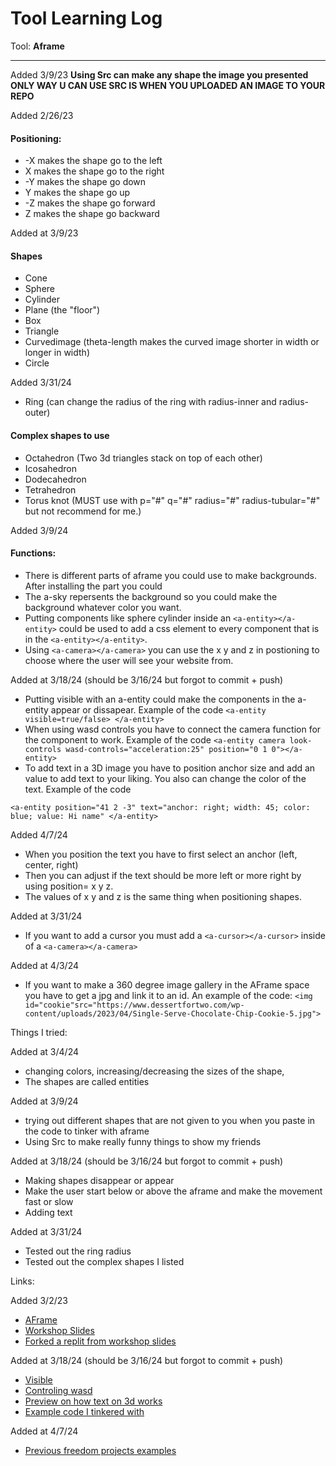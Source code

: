 # Tool Learning Log

Tool: **Aframe**

---
Added 3/9/23
**Using Src can make any shape the image you presented**   
**ONLY WAY U CAN USE SRC IS WHEN YOU UPLOADED AN IMAGE TO YOUR REPO**

Added 2/26/23
#### Positioning:
* -X makes the shape go to the left
* X makes the shape go to the right
* -Y makes the shape go down
* Y makes the shape go up
* -Z makes the shape go forward
* Z makes the shape go backward

Added at 3/9/23

#### Shapes 
* Cone
* Sphere
* Cylinder
* Plane (the "floor")
* Box
* Triangle
* Curvedimage (theta-length makes the curved image shorter in width or longer in width)
* Circle

Added 3/31/24
* Ring (can change the radius of the ring with radius-inner and radius-outer)
#### Complex shapes to use
* Octahedron (Two 3d triangles stack on top of each other)
* Icosahedron
* Dodecahedron
* Tetrahedron 
* Torus knot (MUST use with  p="#" q="#" radius="#" radius-tubular="#" but not recommend for me.)

Added 3/9/24

#### Functions:
* There is different parts of aframe you could use to make backgrounds. After installing the part you could
* The a-sky repersents the background so you could make the background whatever color you want.
* Putting components like sphere cylinder inside an `<a-entity></a-entity>` could be used to add a css element to every component that is in the `<a-entity></a-entity>`.
* Using `<a-camera></a-camera>` you can use the x y and z in postioning to choose where the user will see your website from.

Added at 3/18/24 (should be 3/16/24 but forgot to commit + push)

* Putting visible with an a-entity could make the components in the a-entity appear or dissapear. Example of the code `<a-entity visible=true/false> </a-entity>`
* When using wasd controls you have to connect the camera function for the component to work. Example of the code `<a-entity camera look-controls wasd-controls="acceleration:25" position="0 1 0"></a-entity>`
* To add text in a 3D image you have to position anchor size and add an value to add text to your liking. You also can change the color of the text. Example of the code
```
<a-entity position="41 2 -3" text="anchor: right; width: 45; color: blue; value: Hi name" </a-entity>
```

Added 4/7/24
* When you position the text you have to first select an anchor (left, center, right)
* Then you can adjust if the text should be more left or more right by using position= x y z.
* The values of x y and z is the same thing when positioning shapes.
  
Added at 3/31/24
* If you want to add a cursor you must add a `<a-cursor></a-cursor>` inside of a `<a-camera></a-camera>`
  
Added at 4/3/24
* If you want to make a 360 degree image gallery in the AFrame space you have to get a jpg and link it to an id. An example of the code:
`<img id="cookie"src="https://www.dessertfortwo.com/wp-content/uploads/2023/04/Single-Serve-Chocolate-Chip-Cookie-5.jpg">`

Things I tried:

Added at 3/4/24
* changing colors, increasing/decreasing the sizes of the shape,
* The shapes are called entities

Added at 3/9/24   
* trying out different shapes that are not given to you when you paste in the code to tinker with aframe
* Using Src to make really funny things to show my friends

Added at 3/18/24 (should be 3/16/24 but forgot to commit + push)
* Making shapes disappear or appear
* Make the user start below or above the aframe and make the movement fast or slow
* Adding text  

Added at 3/31/24  
* Tested out the ring radius 
* Tested out the complex shapes I listed

Links:

Added 3/2/23
* [AFrame](https://aframe.io/docs/1.5.0/introduction/html-and-primitives.html)
* [Workshop Slides](https://docs.google.com/presentation/d/1nsptrTVH5fI2NpvmmE3PffaUNODlpyxpB-LgH4Eko5A/edit#slide=id.g84acedc9de_0_70) 
* [Forked a replit from workshop slides](https://replit.com/@keithh32/EscapingRealityS1WinterWonderlandv1-Tinkering)

Added at 3/18/24 (should be 3/16/24 but forgot to commit + push) 
* [Visible](https://aframe.io/docs/1.5.0/components/visible.html)
* [Controling wasd](https://aframe.io/docs/1.5.0/components/wasd-controls.html)
* [Preview on how text on 3d works](https://aframe.io/aframe/examples/test/text/index.html)
* [Example code I tinkered with](https://github.com/aframevr/aframe/blob/master/examples/test/text/index.html)

Added at 4/7/24
* [Previous freedom projects examples](https://andyc6074.github.io/sep10-freedom-project/aframe/lifespan.html)
<!--
* Links you used today (websites, videos, etc)
* Things you tried, progress you made, etc
* Challenges, a-ha moments, etc
* Questions you still have
* What you're going to try next
-->
